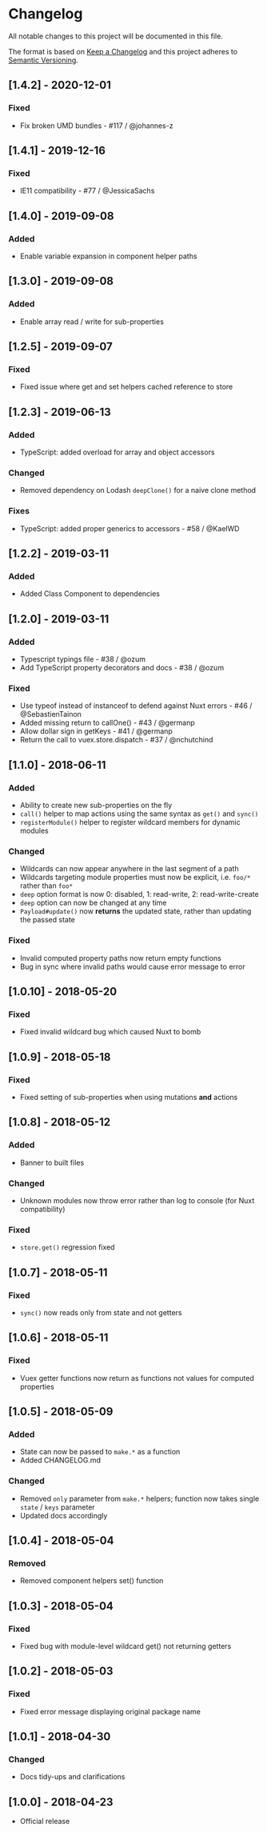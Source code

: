 # Changelog

All notable changes to this project will be documented in this file.

The format is based on [Keep a Changelog](http://keepachangelog.com/en/1.0.0/) 
and this project adheres to [Semantic Versioning](http://semver.org/spec/v2.0.0.html).

## [1.4.2] - 2020-12-01

### Fixed
- Fix broken UMD bundles - #117 / @johannes-z

## [1.4.1] - 2019-12-16

### Fixed
- IE11 compatibility - #77 / @JessicaSachs

## [1.4.0] - 2019-09-08

### Added
- Enable variable expansion in component helper paths

## [1.3.0] - 2019-09-08

### Added
- Enable array read / write for sub-properties

## [1.2.5] - 2019-09-07

### Fixed
- Fixed issue where get and set helpers cached reference to store 

## [1.2.3] - 2019-06-13
### Added
- TypeScript: added overload for array and object accessors

### Changed
- Removed dependency on Lodash `deepClone()` for a naive clone method

### Fixes
- TypeScript: added proper generics to accessors - #58 / @KaelWD

## [1.2.2] - 2019-03-11
### Added
- Added Class Component to dependencies

## [1.2.0] - 2019-03-11
### Added
- Typescript typings file - #38 / @ozum
- Add TypeScript property decorators and docs - #38 / @ozum

### Fixed
- Use typeof instead of instanceof to defend against Nuxt errors - #46 / @SebastienTainon
- Added missing return to callOne() - #43 / @germanp
- Allow dollar sign in getKeys - #41 / @germanp
- Return the call to vuex.store.dispatch - #37 / @nchutchind

## [1.1.0] - 2018-06-11
### Added
- Ability to create new sub-properties on the fly
- `call()` helper to map actions using the same syntax as `get()` and `sync()`
- `registerModule()` helper to register wildcard members for dynamic modules

### Changed
- Wildcards can now appear anywhere in the last segment of a path
- Wildcards targeting module properties must now be explicit, i.e. `foo/*` rather than `foo*`
- `deep` option format is now 0: disabled, 1: read-write, 2: read-write-create
- `deep` option can now be changed at any time
- `Payload#update()` now **returns** the updated state, rather than updating the passed state

### Fixed
- Invalid computed property paths now return empty functions
- Bug in sync where invalid paths would cause error message to error


## [1.0.10] - 2018-05-20
### Fixed
- Fixed invalid wildcard bug which caused Nuxt to bomb

## [1.0.9] - 2018-05-18
### Fixed
- Fixed setting of sub-properties when using mutations **and** actions

## [1.0.8] - 2018-05-12
### Added
- Banner to built files

### Changed
- Unknown modules now throw error rather than log to console (for Nuxt compatibility)

### Fixed
- `store.get()` regression fixed

## [1.0.7] - 2018-05-11
### Fixed
- `sync()` now reads only from state and not getters

## [1.0.6] - 2018-05-11
### Fixed
- Vuex getter functions now return as functions not values for computed properties

## [1.0.5] - 2018-05-09
### Added
- State can now be passed to `make.*` as a function
- Added CHANGELOG.md

### Changed
- Removed `only` parameter from `make.*` helpers; function now takes single `state` / `keys` parameter
- Updated docs accordingly

## [1.0.4] - 2018-05-04
### Removed
- Removed component helpers set() function


## [1.0.3] - 2018-05-04
### Fixed
- Fixed bug with module-level wildcard get() not returning getters


## [1.0.2] - 2018-05-03
### Fixed
- Fixed error message displaying original package name


## [1.0.1] - 2018-04-30
### Changed
- Docs tidy-ups and clarifications

## [1.0.0] - 2018-04-23
- Official release

